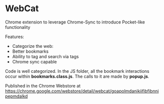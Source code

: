 WebCat
======

Chrome extension to leverage Chrome-Sync to introduce Pocket-like functionality

Features:

 - Categorize the web:
 - Better bookmarks
 - Ability to tag and search via tags
 - Chrome sync capable

Code is well categorized. In the JS folder, all the bookmark interactions occur within **bookmarks.class.js**.
The calls to it are made by **popup.js**.

Published in the Chrome Webstore at https://chrome.google.com/webstore/detail/webcat/goapolmdanikiifibfibnnipepmdalkd
